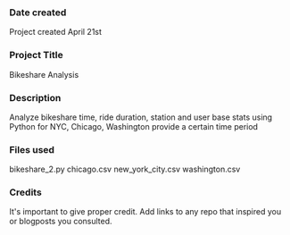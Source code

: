### Date created
Project created April 21st

### Project Title
Bikeshare Analysis

### Description
Analyze bikeshare time, ride duration, station and user base stats using Python for NYC, Chicago, Washington provide a certain time period

### Files used
bikeshare_2.py
chicago.csv
new_york_city.csv
washington.csv

### Credits
It's important to give proper credit. Add links to any repo that inspired you or blogposts you consulted.
